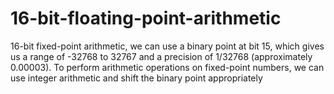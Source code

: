 # 16-bit-floating-point-arithmetic
16-bit fixed-point arithmetic, we can use a binary point at bit 15, which gives us a range of -32768 to 32767 and a precision of 1/32768 (approximately 0.00003). To perform arithmetic operations on fixed-point numbers, we can use integer arithmetic and shift the binary point appropriately
